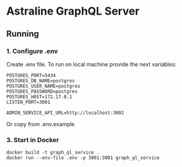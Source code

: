 # Astraline GraphQL Server

## Running

### 1. Configure .env

Create .env file. 
To run on local machine provide the next variables:
```
POSTGRES_PORT=5434
POSTGRES_DB_NAME=postgres
POSTGRES_USER_NAME=postgres
POSTGRES_PASSWORD=postgres
POSTGRES_HOST=172.17.0.1
LISTEN_PORT=3001

ADMIN_SERVICE_API_URL=http://localhost:3002
```
Or copy from .env.example

### 3. Start in Docker
```
docker build -t graph_ql_service .
docker run --env-file .env -p 3001:3001 graph_ql_service
```
